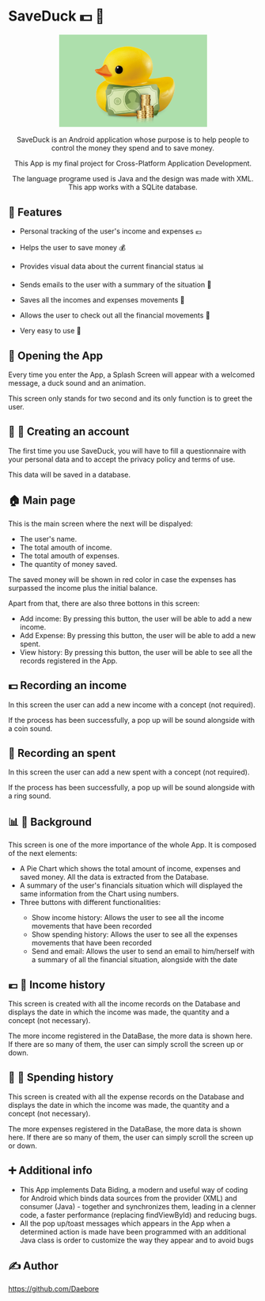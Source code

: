 # SaveDuck :dollar: :baby_chick:

<p align="center">
  <img src="https://github.com/Daebore/Images/blob/main/Fotos%20SaveDuck/logo.png?raw=true" alt="drawing" width="300"/>
</p>
<p align="center">
  SaveDuck is an Android application whose purpose is to help people to control the money they spend and to save money.
</p>
<p align="center">
  This App is my final project for Cross-Platform Application Development.
</p>
<p align="center">
  The language programe used is Java and the design was made with XML.
  This app works with a SQLite database.
</p>

## 	:page_facing_up: Features 
- Personal tracking of the user's income and expenses :euro:

- Helps the user to save money :moneybag:

- Provides visual data about the current financial status :bar_chart:

- Sends emails to the user with a summary of the situation :email:

- Saves all the incomes and expenses movements :notebook:

- Allows the user to check out all the financial movements :mag_right:

- Very easy to use :baby:

## :iphone: Opening the App

Every time you enter the App, a Splash Screen will appear with a welcomed message, a duck sound and an animation. 

This screen only stands for two second and its only function is to greet the user.

## :man: :woman: Creating an account

The first time you use SaveDuck, you will have to fill a questionnaire with your personal data and to accept the  privacy policy and terms of use.

This data will be saved in a database.

## :house: Main page

This is the main screen where the next will be dispalyed:
  - The user's name.
  - The total amouth of income. 
  - The total amouth of expenses. 
  - The quantity of money saved. 

The saved money will be shown in red color in case the expenses has surpassed the income plus the initial balance.

Apart from that, there are also three bottons in this screen:
  - Add income: By pressing this button, the user will be able to add a new income.
  - Add Expense: By pressing this button, the user will be able to add a new spent.
  - View history: By pressing this button, the user will be able to see all the records registered in the App.

## :dollar: Recording an income

In this screen the user can add a new income with a concept (not required).

If the process has been successfully, a pop up will be sound alongside with a coin sound.

## :money_with_wings: Recording an spent

In this screen the user can add a new spent with a concept (not required).

If the process has been successfully, a pop up will be sound alongside with a ring sound.

## :bar_chart: :e-mail: Background

This screen is one of the more importance of the whole App.
It is composed of the next elements:
<ul>
  <li>A Pie Chart which shows the total amount of income, expenses and saved money. All the data is extracted from the Database.</li>
  <li>A summary of the user's financials situation which will displayed the same information from the Chart using numbers.</li>
    <li>Three buttons with different functionalities:</li>
    <ul>
      <li>Show income history: Allows the user to see all the income movements that have been recorded</li>
      <li>Show spending history: Allows the user to see all the expenses movements that have been recorded</li>
      <li>Send and email: Allows the user to send an email to him/herself with a summary of all the financial situation, alongside with the date</li>
    </ul>
  </ul>

## :euro: :notebook: Income history
This screen is created with all the income records on the Database and displays the date in which the income was made, the quantity and a concept (not necessary).

The more income registered in the DataBase, the more data is shown here. If there are so many of them, the user can simply scroll the screen up or down.

## :money_with_wings: :notebook: Spending history

This screen is created with all the expense records on the Database and displays the date in which the income was made, the quantity and a concept (not necessary).

The more expenses registered in the DataBase, the more data is shown here. If there are so many of them, the user can simply scroll the screen up or down.

## :heavy_plus_sign: Additional info

- This App implements Data Biding, a modern and useful way of coding for Android which binds data sources from the provider (XML) and consumer (Java) - together and synchronizes them, leading in a clenner code, a faster performance (replacing findViewById) and reducing bugs.
- All the pop up/toast messages which appears in the App when a determined action is made have been programmed with an additional Java class is order to customize the way they appear and to avoid bugs


## ✍️ Author
https://github.com/Daebore
